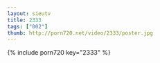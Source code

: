```yaml
--- 
layout: sieutv
title: 2333
tags: ["002"]
thumb: http://porn720.net/video/2333/poster.jpg
---
```

{% include porn720 key="2333" %} 
